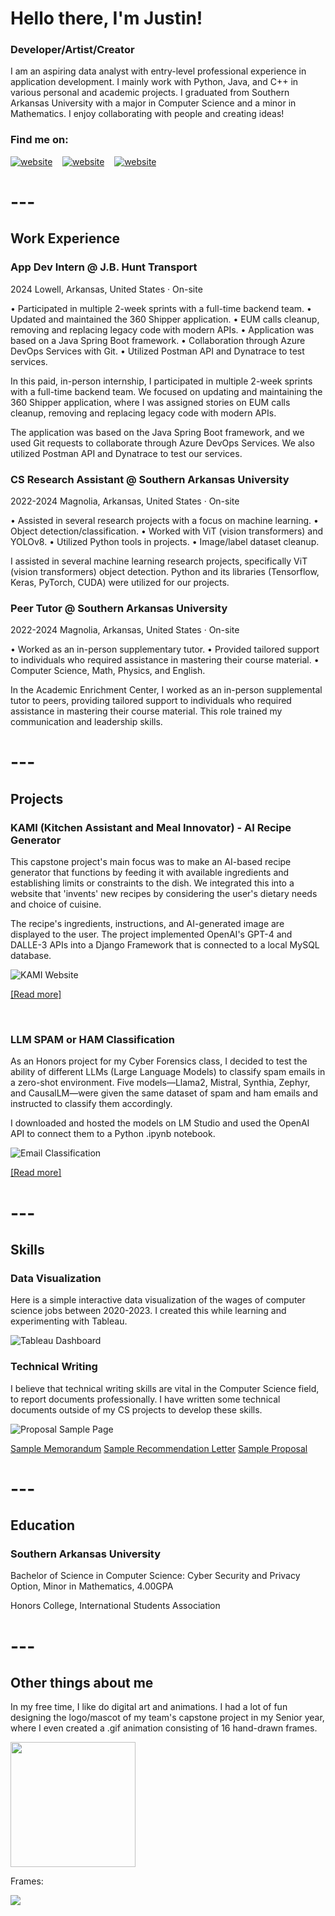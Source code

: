 # **Hello there, I'm Justin!**

### Developer/Artist/Creator

I am an aspiring data analyst with entry-level professional experience in application development. I mainly work with Python, Java, and C++ in various personal and academic projects. I graduated from Southern Arkansas University with a major in Computer Science and a minor in Mathematics. I enjoy collaborating with people and creating ideas!

### Find me on:

[![website](assets/img/github.svg)](https://github.com/aJustinOng)
&nbsp;&nbsp;
[![website](assets/img/linkedin.svg)](https://linkedin.com/in/a-justin-ong)
&nbsp;&nbsp;
[![website](assets/img/instagram.svg)](https://instagram.com/idrawshizzle)

# ---

## **Work Experience**

### App Dev Intern @ J.B. Hunt Transport

2024
Lowell, Arkansas, United States · On-site

• Participated in multiple 2-week sprints with a full-time backend team.
• Updated and maintained the 360 Shipper application.
• EUM calls cleanup, removing and replacing legacy code with modern APIs.
• Application was based on a Java Spring Boot framework.
• Collaboration through Azure DevOps Services with Git.
• Utilized Postman API and Dynatrace to test services.

In this paid, in-person internship, I participated in multiple 2-week sprints with a full-time backend team. We focused on updating and maintaining the 360 Shipper application, where I was assigned stories on EUM calls cleanup, removing and replacing legacy code with modern APIs.

The application was based on the Java Spring Boot framework, and we used Git requests to collaborate through Azure DevOps Services. We also utilized Postman API and Dynatrace to test our services.

### CS Research Assistant @ Southern Arkansas University

2022-2024
Magnolia, Arkansas, United States · On-site

• Assisted in several research projects with a focus on machine learning.
• Object detection/classification.
• Worked with ViT (vision transformers) and YOLOv8.
• Utilized Python tools in projects.
• Image/label dataset cleanup.

I assisted in several machine learning research projects, specifically ViT (vision transformers) object detection. Python and its libraries (Tensorflow, Keras, PyTorch, CUDA) were utilized for our projects.

### Peer Tutor @ Southern Arkansas University

2022-2024
Magnolia, Arkansas, United States · On-site

• Worked as an in-person supplementary tutor.
• Provided tailored support to individuals who required assistance in mastering their course material.
• Computer Science, Math, Physics, and English.

In the Academic Enrichment Center, I worked as an in-person supplemental tutor to peers, providing tailored support to individuals who required assistance in mastering their course material. This role trained my communication and leadership skills.

# ---

## **Projects**

### KAMI (Kitchen Assistant and Meal Innovator) - AI Recipe Generator

This capstone project's main focus was to make an AI-based recipe generator that functions by feeding it with available ingredients and establishing limits or constraints to the dish. We integrated this into a website that 'invents' new recipes by considering the user's dietary needs and choice of cuisine.

The recipe's ingredients, instructions, and AI-generated image are displayed to the user. The project implemented OpenAI's GPT-4 and DALLE-3 APIs into a Django Framework that is connected to a local MySQL database.

![KAMI Website](assets/img/KAMIWeb.PNG)

<a href="pdfs/KAMI Report.pdf" target="_blank">[Read more]</a>

&nbsp;

### LLM SPAM or HAM Classification

As an Honors project for my Cyber Forensics class, I decided to test the ability of different LLMs (Large Language Models) to classify spam emails in a zero-shot environment. Five models—Llama2, Mistral, Synthia, Zephyr, and CausalLM—were given the same dataset of spam and ham emails and instructed to classify them accordingly.

I downloaded and hosted the models on LM Studio and used the OpenAI API to connect them to a Python .ipynb notebook.

![Email Classification](assets/img/EmailClassification.PNG)

<a href="pdfs/Harnessing AI Cognition.pdf" target="_blank">[Read more]</a>

# ---

## **Skills**

### Data Visualization

Here is a simple interactive data visualization of the wages of computer science jobs between 2020-2023. I created this while learning and experimenting with Tableau.

![Tableau Dashboard](assets/img/TableauDashboardWages.png)

### Technical Writing

I believe that technical writing skills are vital in the Computer Science field, to report documents professionally. I have written some technical documents outside of my CS projects to develop these skills.

![Proposal Sample Page](assets/img/ProposalKioskSample.png)

<a href="pdfs/ProjectMemorandum.pdf" target="_blank">Sample Memorandum</a>
<a href="pdfs/ProjectRecommendationLetter.pdf" target="_blank">Sample Recommendation Letter</a>
<a href="pdfs/ProposalKiosk.pdf" target="_blank">Sample Proposal</a>

# ---

## **Education**

### Southern Arkansas University

Bachelor of Science in Computer Science: Cyber Security and Privacy Option, Minor in Mathematics, 4.00GPA

Honors College, International Students Association

# ---

## **Other things about me**

In my free time, I like do digital art and animations. I had a lot of fun designing the logo/mascot of my team's capstone project in my Senior year, where I even created a .gif animation consisting of 16 hand-drawn frames.

<!-- ![KAMI logo](/assets/img/KAMIIcon.png) -->

<!-- ![KAMI logo](/assets/img/KAMIIcon.gif) -->

<img src="/assets/img/KAMIIcon.gif" width="200" height="200"/>

Frames:

<img src="/assets/img/KAMIIconFrames.png"/>
